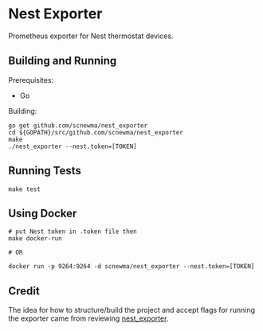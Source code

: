 # Nest Exporter

Prometheus exporter for Nest thermostat devices.

## Building and Running

Prerequisites:

* Go

Building:

```
go get github.com/scnewma/nest_exporter
cd ${GOPATH}/src/github.com/scnewma/nest_exporter
make
./nest_exporter --nest.token=[TOKEN]
```

## Running Tests

```
make test
```

## Using Docker

```
# put Nest token in .token file then
make docker-run

# OR

docker run -p 9264:9264 -d scnewma/nest_exporter --nest.token=[TOKEN]
```

## Credit

The idea for how to structure/build the project and accept flags for running the exporter came from reviewing [nest_exporter](https://github.com/prometheus/node_exporter).
